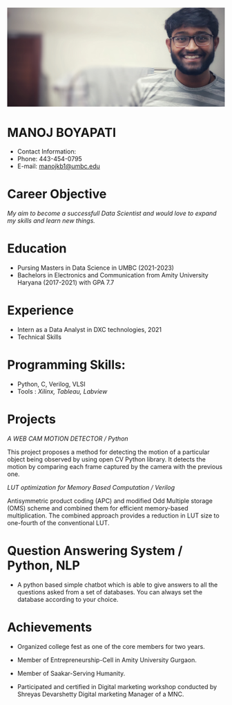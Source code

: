 ![](Manoj.jpeg)
#  MANOJ BOYAPATI
 * Contact Information:
 * Phone: 443-454-0795
 * E-mail: manojkb1@umbc.edu


# Career Objective
*My aim to become a successfull Data Scientist and would love to expand my skills and learn new things.*


#  Education
 * Pursing Masters in Data Science in UMBC (2021-2023)
 * Bachelors in Electronics and Communication from Amity University Haryana (2017-2021) with GPA 7.7


#  Experience
 * Intern as a Data Analyst in DXC technologies, 2021
 * Technical Skills


#  Programming Skills:
 * Python, C, Verilog, VLSI
 *  Tools :
    *Xilinx, Tableau, Labview*


#  Projects
   *A WEB CAM MOTION DETECTOR / Python*
   
   This project proposes a method for detecting the motion of a particular object being observed by using open CV Python library. It detects the motion by comparing each frame      captured by the camera with the previous one.

   *LUT optimization for Memory Based Computation / Verilog*
   
   Antisymmetric product coding (APC) and modified Odd Multiple storage (OMS) scheme and combined them for efficient memory-based multiplication. The combined approach provides     a reduction in LUT size to one-fourth of the conventional LUT.
    

#  Question Answering System / Python, NLP

* A python based simple chatbot which is able to give answers to all the questions asked from a set of databases. You can always set the database according to your choice.


#  Achievements

* Organized college fest as one of the core members for two years.

* Member of Entrepreneurship-Cell in Amity University Gurgaon.

* Member of Saakar-Serving Humanity.

* Participated and certified in Digital marketing workshop conducted by Shreyas Devarshetty Digital marketing Manager of a MNC.

